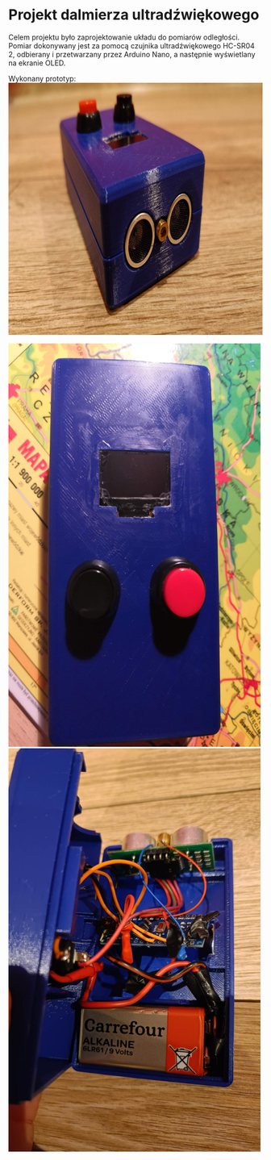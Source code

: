 # Projekt dalmierza ultradźwiękowego  

Celem projektu było zaprojektowanie układu do pomiarów odległości. Pomiar dokonywany jest za pomocą czujnika ultradźwiękowego HC-SR04 2, odbierany i przetwarzany przez Arduino Nano, a następnie wyświetlany na ekranie OLED.  
  
  
Wykonany prototyp:  
<img src="./img/img1.jpg" width="800" height="500">  
  
<img src="./img/img2.jpg" width="500" height="800">  
  
<img src="./img/img3.jpg" width="500" height="800">  
